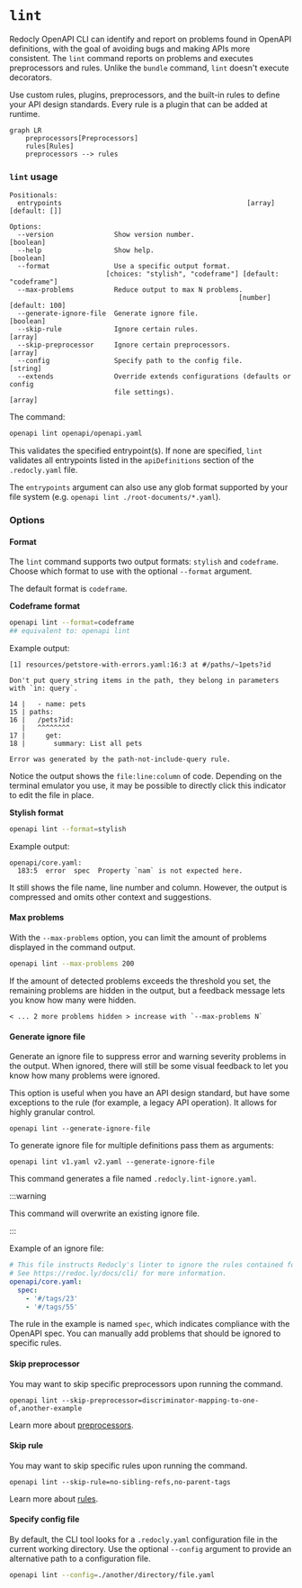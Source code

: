 # `lint`

Redocly OpenAPI CLI can identify and report on problems found in OpenAPI definitions, with the goal of avoiding bugs and making APIs more consistent. The `lint` command reports on problems and executes preprocessors and rules. Unlike the `bundle` command, `lint` doesn't execute decorators.

Use custom rules, plugins, preprocessors, and the built-in rules to define your API design standards. Every rule is a plugin that can be added at runtime.


```mermaid
graph LR
    preprocessors[Preprocessors]
    rules[Rules]
    preprocessors --> rules
```


### `lint` usage


```shell
Positionals:
  entrypoints                                              [array] [default: []]

Options:
  --version               Show version number.                         [boolean]
  --help                  Show help.                                   [boolean]
  --format                Use a specific output format.
                        [choices: "stylish", "codeframe"] [default: "codeframe"]
  --max-problems          Reduce output to max N problems.
                                                         [number] [default: 100]
  --generate-ignore-file  Generate ignore file.                        [boolean]
  --skip-rule             Ignore certain rules.                          [array]
  --skip-preprocessor     Ignore certain preprocessors.                  [array]
  --config                Specify path to the config file.              [string]
  --extends               Override extends configurations (defaults or config
                          file settings).                                [array]
```


The command:


```bash
openapi lint openapi/openapi.yaml
```


This validates the specified entrypoint(s). If none are specified, `lint` validates all entrypoints listed in the `apiDefinitions` section of the `.redocly.yaml` file.

The `entrypoints` argument can also use any glob format supported by your file system (e.g. `openapi lint ./root-documents/*.yaml`).


### Options


#### Format

The `lint` command supports two output formats: `stylish` and `codeframe`. Choose which format to use with the optional `--format` argument.

The default format is `codeframe`.


**Codeframe format**


```bash
openapi lint --format=codeframe
## equivalent to: openapi lint
```


Example output:


```shell
[1] resources/petstore-with-errors.yaml:16:3 at #/paths/~1pets?id

Don't put query string items in the path, they belong in parameters with `in: query`.

14 |   - name: pets
15 | paths:
16 |   /pets?id:
   |   ^^^^^^^^
17 |     get:
18 |       summary: List all pets

Error was generated by the path-not-include-query rule.
```


Notice the output shows the `file:line:column` of code. Depending on the terminal emulator you use, it may be possible to directly click this indicator to edit the file in place.


**Stylish format**


```bash
openapi lint --format=stylish
```


Example output:


```shell
openapi/core.yaml:
  183:5  error  spec  Property `nam` is not expected here.
```


It still shows the file name, line number and column. However, the output is compressed and omits other context and suggestions.


#### Max problems

With the `--max-problems` option, you can limit the amount of problems displayed in the command output.


```bash
openapi lint --max-problems 200
```


If the amount of detected problems exceeds the threshold you set, the remaining problems are hidden in the output, but a feedback message lets you know how many were hidden.


```shell
< ... 2 more problems hidden > increase with `--max-problems N`
```


#### Generate ignore file

Generate an ignore file to suppress error and warning severity problems in the output. When ignored, there will still be some visual feedback to let you know how many problems were ignored.

This option is useful when you have an API design standard, but have some exceptions to the rule (for example, a legacy API operation). It allows for highly granular control.


```shell
openapi lint --generate-ignore-file
```

To generate ignore file for multiple definitions pass them as arguments:

```shell
openapi lint v1.yaml v2.yaml --generate-ignore-file
```



This command generates a file named `.redocly.lint-ignore.yaml`.


:::warning

This command will overwrite an existing ignore file.

:::


Example of an ignore file:


```yaml
# This file instructs Redocly's linter to ignore the rules contained for specific parts of your API.
# See https://redoc.ly/docs/cli/ for more information.
openapi/core.yaml:
  spec:
    - '#/tags/23'
    - '#/tags/55'
```


The rule in the example is named `spec`, which indicates compliance with the OpenAPI spec. You can manually add problems that should be ignored to specific rules.


#### Skip preprocessor

You may want to skip specific preprocessors upon running the command.


```shell
openapi lint --skip-preprocessor=discriminator-mapping-to-one-of,another-example
```


Learn more about [preprocessors](../resources/custom-rules.md).


#### Skip rule

You may want to skip specific rules upon running the command.


```shell
openapi lint --skip-rule=no-sibling-refs,no-parent-tags
```


Learn more about [rules](../resources/custom-rules.md).


#### Specify config file

By default, the CLI tool looks for a `.redocly.yaml` configuration file in the current working directory. Use the optional `--config` argument to provide an alternative path to a configuration file.


```bash
openapi lint --config=./another/directory/file.yaml
```
